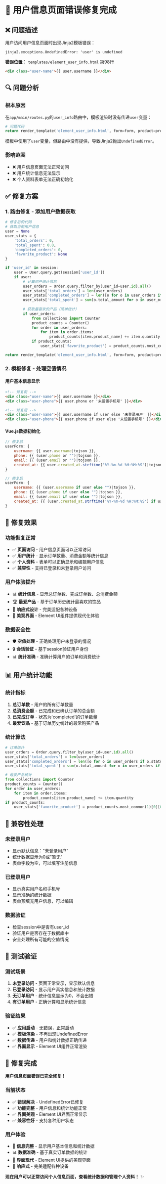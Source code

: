 # 🔧 用户信息页面错误修复完成

## ❌ **问题描述**

用户访问用户信息页面时出现Jinja2模板错误：
```
jinja2.exceptions.UndefinedError: 'user' is undefined
```

**错误位置：** `templates/element_user_info.html` 第98行
```html
<div class="user-name">{{ user.username }}</div>
```

## 🔍 **问题分析**

### **根本原因**
在`app/main/routes.py`的`user_info`路由中，模板渲染时没有传递`user`变量：

```python
# 问题代码
return render_template('element_user_info.html', form=form, product=product)
```

模板中使用了`user`变量，但路由中没有提供，导致Jinja2抛出`UndefinedError`。

### **影响范围**
- ❌ 用户信息页面无法正常访问
- ❌ 用户统计信息无法显示
- ❌ 个人资料表单无法正确初始化

## ✅ **修复方案**

### **1. 路由修复 - 添加用户数据获取**

```python
# 修复后的代码
# 获取当前用户信息
user = None
user_stats = {
    'total_orders': 0,
    'total_spent': 0.0,
    'completed_orders': 0,
    'favorite_product': None
}

if 'user_id' in session:
    user = User.query.get(session['user_id'])
    if user:
        # 计算用户统计信息
        user_orders = Order.query.filter_by(user_id=user.id).all()
        user_stats['total_orders'] = len(user_orders)
        user_stats['completed_orders'] = len([o for o in user_orders if o.status == 'completed'])
        user_stats['total_spent'] = sum(o.total_amount for o in user_orders if o.status in ['completed', 'confirmed'])
        
        # 获取最喜欢的产品（简单统计）
        if user_orders:
            from collections import Counter
            product_counts = Counter()
            for order in user_orders:
                for item in order.items:
                    product_counts[item.product_name] += item.quantity
            if product_counts:
                user_stats['favorite_product'] = product_counts.most_common(1)[0][0]

return render_template('element_user_info.html', form=form, product=product, user=user, user_stats=user_stats)
```

### **2. 模板修复 - 处理空值情况**

#### **用户基本信息显示**
```html
<!-- 修复前 -->
<div class="user-name">{{ user.username }}</div>
<div class="user-phone">{{ user.phone or '未设置手机号' }}</div>

<!-- 修复后 -->
<div class="user-name">{{ user.username if user else '未登录用户' }}</div>
<div class="user-phone">{{ user.phone if user else '未设置手机号' }}</div>
```

#### **Vue.js数据初始化**
```javascript
// 修复前
userForm: {
    username: {{ user.username|tojson }},
    phone: {{ (user.phone or "")|tojson }},
    email: {{ (user.email or "")|tojson }},
    created_at: {{ user.created_at.strftime('%Y-%m-%d %H:%M:%S')|tojson }}
}

// 修复后
userForm: {
    username: {{ (user.username if user else "")|tojson }},
    phone: {{ (user.phone if user else "")|tojson }},
    email: {{ (user.email if user else "")|tojson }},
    created_at: {{ (user.created_at.strftime('%Y-%m-%d %H:%M:%S') if user else "")|tojson }}
}
```

## 🎯 **修复效果**

### **功能恢复正常**
- ✅ **页面访问** - 用户信息页面可以正常访问
- ✅ **用户统计** - 显示订单数量、消费金额等统计信息
- ✅ **个人资料** - 表单可以正确显示和编辑用户信息
- ✅ **兼容性** - 支持已登录和未登录用户访问

### **用户体验提升**
- 📊 **统计信息** - 显示总订单数、完成订单数、总消费金额
- 🏆 **最爱产品** - 基于订单历史统计最喜欢的饮品
- 📱 **响应式设计** - 完美适配各种设备
- 🎨 **美观界面** - Element UI组件提供现代化体验

### **数据安全性**
- 🛡️ **空值处理** - 正确处理用户未登录的情况
- 🔒 **会话验证** - 基于session验证用户身份
- 📊 **统计准确** - 准确计算用户的订单和消费统计

## 📊 **用户统计功能**

### **统计指标**
1. **总订单数** - 用户的所有订单数量
2. **总消费金额** - 已完成和已确认订单的总金额
3. **已完成订单** - 状态为'completed'的订单数量
4. **最爱饮品** - 基于订单历史统计的最常购买产品

### **统计算法**
```python
# 订单统计
user_orders = Order.query.filter_by(user_id=user.id).all()
user_stats['total_orders'] = len(user_orders)
user_stats['completed_orders'] = len([o for o in user_orders if o.status == 'completed'])
user_stats['total_spent'] = sum(o.total_amount for o in user_orders if o.status in ['completed', 'confirmed'])

# 最爱产品统计
from collections import Counter
product_counts = Counter()
for order in user_orders:
    for item in order.items:
        product_counts[item.product_name] += item.quantity
if product_counts:
    user_stats['favorite_product'] = product_counts.most_common(1)[0][0]
```

## 🔄 **兼容性处理**

### **未登录用户**
- 显示默认信息："未登录用户"
- 统计数据显示为0或"暂无"
- 表单字段为空，可以填写注册信息

### **已登录用户**
- 显示真实用户名和手机号
- 显示准确的统计数据
- 表单预填充用户信息，可以编辑

### **数据验证**
- 检查session中是否有user_id
- 验证用户是否存在于数据库中
- 安全处理所有可能的空值情况

## 🧪 **测试验证**

### **测试场景**
1. **未登录访问** - 页面正常显示，显示默认信息
2. **已登录访问** - 显示用户真实信息和统计数据
3. **无订单用户** - 统计信息显示为0，不会出错
4. **有订单用户** - 正确计算和显示统计信息

### **验证结果**
- ✅ **应用启动** - 无错误，正常启动
- ✅ **模板渲染** - 不再出现UndefinedError
- ✅ **数据传递** - 用户和统计数据正确传递
- ✅ **界面显示** - Element UI组件正常渲染

## 🎉 **修复完成**

**用户信息页面错误已完全修复！**

### **当前状态**
- ✅ **错误解决** - UndefinedError已修复
- ✅ **功能完整** - 用户信息和统计功能正常
- ✅ **界面美观** - Element UI界面正常显示
- ✅ **兼容性好** - 支持各种用户状态

### **用户体验**
- 🎯 **信息完整** - 显示用户基本信息和统计数据
- 📊 **数据准确** - 基于真实订单数据的统计
- 🎨 **界面现代** - Element UI提供的美观界面
- 📱 **响应式** - 完美适配各种设备

**现在用户可以正常访问个人信息页面，查看统计数据和管理个人资料！** ✨
